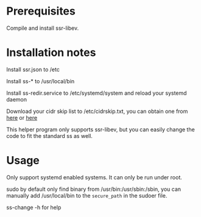 Prerequisites
==

Compile and install ssr-libev.

Installation notes
==

Install ssr.json to /etc

Install ss-\* to /usr/local/bin

Install ss-redir.service to /etc/systemd/system and reload your systemd daemon

Download your cidr skip list to /etc/cidrskip.txt, you can obtain one from
[here](https://www.countryipblocks.net/country_selection.php) or
[here](http://www.ipdeny.com/ipblocks/)

This helper program only supports ssr-libev, but you can easily change the code
to fit the standard ss as well.

Usage
==

Only support systemd enabled systems. It can only be run under root.

sudo by default only find binary from /usr/bin:/usr/sbin:/sbin, you can
manually add /usr/local/bin to the `secure_path` in the sudoer file.

ss-change -h for help
